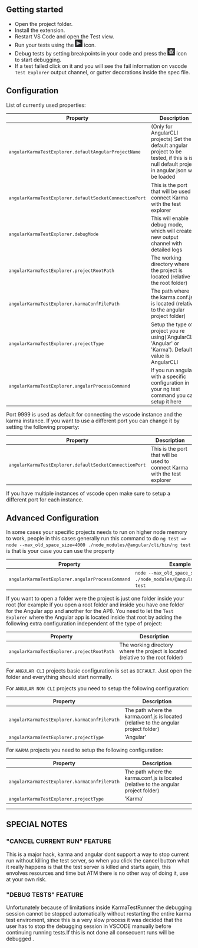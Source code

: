 ## Getting started

- Open the project folder.
- Install the extension.
- Restart VS Code and open the Test view.
- Run your tests using the ![Run](img/run.png) icon.
- Debug tests by setting breakpoints in your code and press the ![Debug](img/debug.png) icon to start debugging.
- If a test failed click on it and you will see the fail information on vscode `Test Explorer` output channel, or gutter decorations inside the spec file.

## Configuration

List of currently used properties:

| Property                                               | Description                                                                                                                                    |
| ------------------------------------------------------ | ---------------------------------------------------------------------------------------------------------------------------------------------- |
| `angularKarmaTestExplorer.defaultAngularProjectName`   | (Only for AngularCLI projects) Set the default angular project to be tested, if this is is null default project in angular.json will be loaded |
| `angularKarmaTestExplorer.defaultSocketConnectionPort` | This is the port that will be used to connect Karma with the test explorer                                                                     |
| `angularKarmaTestExplorer.debugMode`                   | This will enable debug mode, which will create a new output channel with detailed logs                                                         |
| `angularKarmaTestExplorer.projectRootPath`             | The working directory where the project is located (relative to the root folder)                                                               |
| `angularKarmaTestExplorer.karmaConfFilePath`           | The path where the karma.conf.js is located (relative to the angular project folder)                                                           |
| `angularKarmaTestExplorer.projectType`                 | Setup the type of project you re using('AngularCLI', 'Angular' or 'Karma'). Default value is AngularCLI                                        |
| `angularKarmaTestExplorer.angularProcessCommand`       | If you run angular with a specific configuration in your ng test command you can setup it here                                                 |

Port 9999 is used as default for connecting the vscode instance and the karma instance. If you want to use a different port you can change it by
setting the following property:

| Property                                               | Description                                                                |
| ------------------------------------------------------ | -------------------------------------------------------------------------- |
| `angularKarmaTestExplorer.defaultSocketConnectionPort` | This is the port that will be used to connect Karma with the test explorer |

If you have multiple instances of vscode open make sure to setup a different port for each instance.

## Advanced Configuration

In some cases your specific projects needs to run on higher node memory to work, people in this cases generally run this command to do `ng test => node --max_old_space_size=4000 ./node_modules/@angular/cli/bin/ng test`
is that is your case you can use the property

| Property                                         | Example                                                                  |
| ------------------------------------------------ | ------------------------------------------------------------------------ |
| `angularKarmaTestExplorer.angularProcessCommand` | `node --max_old_space_size=4000 ./node_modules/@angular/cli/bin/ng test` |

If you want to open a folder were the project is just one folder inside your root (for example if you open a root folder and inside you have one folder for the Angular app and another for the API).
You need to let the `Test Explorer` where the Angular app is located inside that root by adding the following extra configuration independent of the type of project:

| Property                                   | Description                                                                      |
| ------------------------------------------ | -------------------------------------------------------------------------------- |
| `angularKarmaTestExplorer.projectRootPath` | The working directory where the project is located (relative to the root folder) |

For `ANGULAR CLI` projects basic configuration is set as `DEFAULT`. Just open the folder and everything should start normally.

For `ANGULAR NON CLI` projects you need to setup the following configuration:

| Property                                     | Description                                                                          |
| -------------------------------------------- | ------------------------------------------------------------------------------------ |
| `angularKarmaTestExplorer.karmaConfFilePath` | The path where the karma.conf.js is located (relative to the angular project folder) |
| `angularKarmaTestExplorer.projectType`       | 'Angular'                                                                            |

For `KARMA` projects you need to setup the following configuration:

| Property                                     | Description                                                                          |
| -------------------------------------------- | ------------------------------------------------------------------------------------ |
| `angularKarmaTestExplorer.karmaConfFilePath` | The path where the karma.conf.js is located (relative to the angular project folder) |
| `angularKarmaTestExplorer.projectType`       | 'Karma'                                                                              |

---

## SPECIAL NOTES

### "CANCEL CURRENT RUN" FEATURE

This is a major hack, karma and angular dont support a way to stop current run without
killing the test server, so when you click the cancel button what it really happens is that the test server is killed
and starts again, this envolves resources and time but ATM there is no other way of doing it, use at your own risk.

### "DEBUG TESTS" FEATURE

Unfortunately because of limitations inside KarmaTestRunner the debugging session cannot be stopped automatically without restarting the entire karma test enviroment, since this is a very slow process it was decided that the user has to stop the debugging session in VSCODE manually before continuing running tests.If this is not done all consecuent runs will be debugged .
